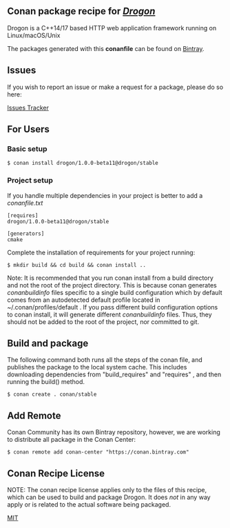  ## Conan package recipe for [*Drogon*](https://github.com/an-tao/drogon)
 Drogon is a C++14/17 based HTTP web application framework running on Linux/macOS/Unix

The packages generated with this **conanfile** can be found on [Bintray](https://bintray.com/sdmg15/drogon/drogon%3Adrogon/1.0.0-beta11%3Astable).


## Issues

If you wish to report an issue or make a request for a package, please do so here:

[Issues Tracker](https://github.com/sdmg15/drogon-conan/issues)


## For Users

### Basic setup

    $ conan install drogon/1.0.0-beta11@drogon/stable 

### Project setup

If you handle multiple dependencies in your project is better to add a *conanfile.txt*

    [requires]
    drogon/1.0.0-beta11@drogon/stable 

    [generators]
    cmake

Complete the installation of requirements for your project running:

    $ mkdir build && cd build && conan install ..

Note: It is recommended that you run conan install from a build directory and not the root of the project directory.  This is because conan generates *conanbuildinfo* files specific to a single build configuration which by default comes from an autodetected default profile located in ~/.conan/profiles/default .  If you pass different build configuration options to conan install, it will generate different *conanbuildinfo* files.  Thus, they should not be added to the root of the project, nor committed to git.


## Build and package

The following command both runs all the steps of the conan file, and publishes the package to the local system cache.  This includes downloading dependencies from "build_requires" and "requires" , and then running the build() method.

    $ conan create . conan/stable

 


## Add Remote

Conan Community has its own Bintray repository, however, we are working to distribute all package in the Conan Center:

    $ conan remote add conan-center "https://conan.bintray.com"


## Conan Recipe License

NOTE: The conan recipe license applies only to the files of this recipe, which can be used to build and package Drogon.
It does *not* in any way apply or is related to the actual software being packaged.

[MIT](LICENSE)
